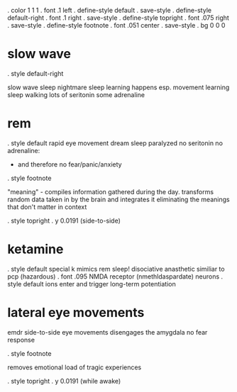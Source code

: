 . color 1 1 1
. font .1 left
. define-style default
. save-style
. define-style default-right
. font .1 right
. save-style
. define-style topright
. font .075 right
. save-style
. define-style footnote
. font .051 center
. save-style
. bg 0 0 0

# slow wave
. style default-right

slow wave sleep
nightmare sleep
learning happens
esp. movement learning
sleep walking
lots of seritonin
some adrenaline

# rem
. style default
rapid eye movement 
dream sleep
paralyzed
no seritonin
no adrenaline:
 - and therefore
   no fear/panic/anxiety

. style footnote
   
"meaning" - compiles information gathered during the day.
transforms random data taken in by the brain and integrates it
eliminating the meanings that don't matter in context

. style topright
. y 0.0191
  (side-to-side)

# ketamine
. style default
special k mimics rem sleep!
disociative anasthetic
similiar to pcp (hazardous)
. font .095
NMDA receptor (nmethldaspardate) neurons
. style default
ions enter and trigger
long-term potentiation

# lateral eye movements
emdr 
side-to-side eye movements
disengages the amygdala
no fear response

. style footnote
 
removes emotional load
of tragic experiences

. style topright
. y 0.0191
(while awake)
